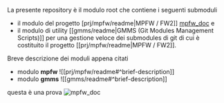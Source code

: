 La presente repository è il modulo root che contiene i seguenti submoduli
- il modulo del progetto  [prj/mpfw/readme|MPFW / FW2]]  [mpfw_doc](https://github.com/MuraDaco/mpfw/tree/main/readme.md#last-description) e 
- il modulo di utility [[gmms/readme|GMMS (Git Modules Management Scripts)]]  per una gestione veloce dei submodules di git di cui è costituito il progetto  [[prj/mpfw/readme|MPFW / FW2]].

Breve descrizione dei moduli appena citati

- modulo **mpfw**  ![[prj/mpfw/readme#^brief-description]]
- modulo **gmms**  ![[gmms/readme#^brief-description]]

questa è una prova
![mpfw_doc](https://github.com/MuraDaco/mpfw/tree/main)